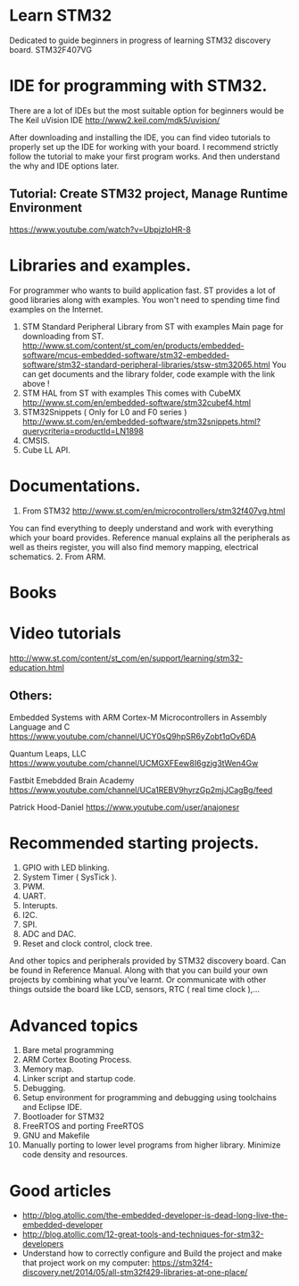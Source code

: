 # Learn STM32
Dedicated to guide beginners in progress of learning STM32 discovery board.
STM32F407VG
# IDE for programming with STM32.
There are a lot of IDEs but the most suitable option for beginners would be 
The Keil uVision IDE
http://www2.keil.com/mdk5/uvision/

After downloading and installing the IDE, you can find video tutorials to properly set up the IDE for working with your board. I recommend strictly follow the tutorial to make your first program works. And then understand the why and IDE options later.
## Tutorial: Create STM32 project, Manage Runtime Environment
https://www.youtube.com/watch?v=UbpjzloHR-8
# Libraries and examples.

For programmer who wants to build application fast. ST provides a lot of good libraries along with examples. You won't need to spending time find examples on the Internet. 
1. STM Standard Peripheral Library from ST with examples
Main page for downloading from ST.
http://www.st.com/content/st_com/en/products/embedded-software/mcus-embedded-software/stm32-embedded-software/stm32-standard-peripheral-libraries/stsw-stm32065.html
You can get documents and the library folder, code example with the link above !
2. STM HAL from ST with examples
This comes with CubeMX
http://www.st.com/en/embedded-software/stm32cubef4.html
3. STM32Snippets ( Only for L0 and F0 series )
http://www.st.com/en/embedded-software/stm32snippets.html?querycriteria=productId=LN1898
4. CMSIS.
5. Cube LL API.
# Documentations.
1. From STM32 http://www.st.com/en/microcontrollers/stm32f407vg.html

You can find everything to deeply understand and work with everything which your board provides. 
Reference manual explains all the peripherals as well as theirs register, you will also find memory mapping, electrical schematics.
2. From ARM.
# Books
# Video tutorials
http://www.st.com/content/st_com/en/support/learning/stm32-education.html
## Others:
Embedded Systems with ARM Cortex-M Microcontrollers in Assembly Language and C
https://www.youtube.com/channel/UCY0sQ9hpSR6yZobt1qOv6DA

Quantum Leaps, LLC
https://www.youtube.com/channel/UCMGXFEew8I6gzjg3tWen4Gw

Fastbit Emebdded Brain Academy
https://www.youtube.com/channel/UCa1REBV9hyrzGp2mjJCagBg/feed

Patrick Hood-Daniel
https://www.youtube.com/user/anajonesr
# Recommended starting projects.
1. GPIO with LED blinking.
2. System Timer ( SysTick ).
3. PWM.
4. UART.
5. Interupts.
6. I2C.
7. SPI.
8. ADC and DAC.
9. Reset and clock control, clock tree.

And other topics and peripherals provided by STM32 discovery board. Can be found in Reference Manual. 
Along with that you can build your own projects by combining what you've learnt. Or communicate with other things outside the board like LCD, sensors, RTC ( real time clock ),...
# Advanced topics
1. Bare metal programming
2. ARM Cortex Booting Process.
3. Memory map.
4. Linker script and startup code.
5. Debugging.
6. Setup environment for programming and debugging using toolchains and Eclipse IDE.
7. Bootloader for STM32
8. FreeRTOS and porting FreeRTOS
9. GNU and Makefile
10. Manually porting to lower level programs from higher library. Minimize code density and resources.

# Good articles
- http://blog.atollic.com/the-embedded-developer-is-dead-long-live-the-embedded-developer 
- http://blog.atollic.com/12-great-tools-and-techniques-for-stm32-developers
- Understand how to correctly configure and Build the project and make that project work on my computer: https://stm32f4-discovery.net/2014/05/all-stm32f429-libraries-at-one-place/
